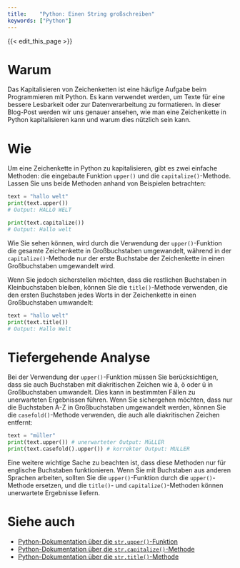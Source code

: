```yaml
---
title:    "Python: Einen String großschreiben"
keywords: ["Python"]
---
```


{{< edit_this_page >}}

# Warum

Das Kapitalisieren von Zeichenketten ist eine häufige Aufgabe beim Programmieren mit Python. Es kann verwendet werden, um Texte für eine bessere Lesbarkeit oder zur Datenverarbeitung zu formatieren. In dieser Blog-Post werden wir uns genauer ansehen, wie man eine Zeichenkette in Python kapitalisieren kann und warum dies nützlich sein kann.

# Wie

Um eine Zeichenkette in Python zu kapitalisieren, gibt es zwei einfache Methoden: die eingebaute Funktion `upper()` und die `capitalize()`-Methode. Lassen Sie uns beide Methoden anhand von Beispielen betrachten:

```Python
text = "hallo welt"
print(text.upper())
# Output: HALLO WELT

print(text.capitalize())
# Output: Hallo welt
```

Wie Sie sehen können, wird durch die Verwendung der `upper()`-Funktion die gesamte Zeichenkette in Großbuchstaben umgewandelt, während in der `capitalize()`-Methode nur der erste Buchstabe der Zeichenkette in einen Großbuchstaben umgewandelt wird.

Wenn Sie jedoch sicherstellen möchten, dass die restlichen Buchstaben in Kleinbuchstaben bleiben, können Sie die `title()`-Methode verwenden, die den ersten Buchstaben jedes Worts in der Zeichenkette in einen Großbuchstaben umwandelt:

```Python
text = "hallo welt"
print(text.title())
# Output: Hallo Welt
```

# Tiefergehende Analyse

Bei der Verwendung der `upper()`-Funktion müssen Sie berücksichtigen, dass sie auch Buchstaben mit diakritischen Zeichen wie ä, ö oder ü in Großbuchstaben umwandelt. Dies kann in bestimmten Fällen zu unerwarteten Ergebnissen führen. Wenn Sie sichergehen möchten, dass nur die Buchstaben A-Z in Großbuchstaben umgewandelt werden, können Sie die `casefold()`-Methode verwenden, die auch alle diakritischen Zeichen entfernt:

```Python
text = "müller"
print(text.upper()) # unerwarteter Output: MüLLER
print(text.casefold().upper()) # korrekter Output: MULLER
```

Eine weitere wichtige Sache zu beachten ist, dass diese Methoden nur für englische Buchstaben funktionieren. Wenn Sie mit Buchstaben aus anderen Sprachen arbeiten, sollten Sie die `upper()`-Funktion durch die `upper()`-Methode ersetzen, und die `title()`- und `capitalize()`-Methoden können unerwartete Ergebnisse liefern.

# Siehe auch

- [Python-Dokumentation über die `str.upper()`-Funktion](https://docs.python.org/3/library/stdtypes.html#str.upper)
- [Python-Dokumentation über die `str.capitalize()`-Methode](https://docs.python.org/3/library/stdtypes.html#str.capitalize)
- [Python-Dokumentation über die `str.title()`-Methode](https://docs.python.org/3/library/stdtypes.html#str.title)